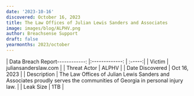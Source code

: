 ```yaml
---
date: '2023-10-16'
discovered: October 16, 2023
title: The Law Offices of Julian Lewis Sanders and Associates
image: images/blog/ALPHV.png
author: Breachsense Support
draft: false
yearmonths: 2023/october
---
```


| Data Breach Report------------:     |:-------------:    | :-----:|
| Victim      | juliansanderslaw.com      | 
| Threat Actor      | ALPHV      | 
| Date Discovered      | Oct 16, 2023      | 
| Description      |  The Law Offices of Julian Lewis Sanders and Associates proudly serves the communities of Georgia in personal injury law.      | 
| Leak Size      | 1TB      | 

